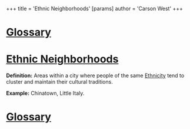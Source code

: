 +++
 title = 'Ethnic Neighborhoods'
[params]
	author = 'Carson West'
+++
# [Glossary](./../glossary/)

# [Ethnic Neighborhoods](./../ethnic-neighborhoods/) 
**Definition:**  Areas within a city where people of the same [Ethnicity](./../ethnicity/) tend to cluster and maintain their cultural traditions.

**Example:**  Chinatown, Little Italy.

# [Glossary](./../glossary/)